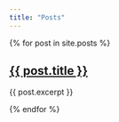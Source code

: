 ```yaml
---
title: "Posts"
---
```

{% for post in site.posts %}
<h2><a href="{{ post.url }}">{{ post.title }}</a></h2>
{{ post.excerpt }}

{% endfor %}
